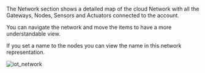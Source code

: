 The Network section shows a detailed map of the cloud Network with all the Gateways, Nodes, Sensors and Actuators connected to the account.

You can navigate the network and move the items to have a more understandable view.

If you set a name to the nodes you can view the name in this network representation.

<img src="../img/61_iot_network.png" alt="iot_network" class="img-responsive" >
